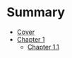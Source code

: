 # Summary

- [Cover](./cover.md)
- [Chapter 1](./chapter_1.md)
    - [Chapter 1.1](./chapter_1_1.md)
